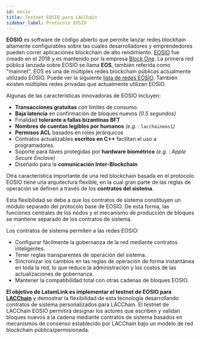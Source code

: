 ```yaml
---
id: eosio
title: Testnet EOSIO para LACChain
sidebar_label: Protocolo EOSIO
---
```

**EOSIO** es software de código abierto que permite lanzar redes blockhain altamente configurables sobre las cuales desarrolladores y emprendedores pueden correr aplicaciones blockchain de alto rendimiento. [EOSIO](https://eos.io) fue creado en el 2018 y es mantenido por la empresa [Block One](https://block.one).  La primera red pública lanzada sobre EOSIO se llama **EOS**, también referida como "mainnet". EOS es una de múltiples redes blockchain públicas actualmente utilizado EOSIO. Puede ver la siguiente [lista de redes EOSIO](recursos/redes-eosio). También existen múltiples redes privadas que actualmente utilizan EOSIO.

Algunas de las características innovadoras de EOSIO incluyen:

- **Transacciones gratuitas** con límites de consumo.
- **Baja latencia** en confirmación de bloques nuevos  *(0.5 segundos)*
- Finalidad **tolerante a fallas bizantinas BFT**
- **Nombres de cuentas legibles por humanos** *(e.g. :* `lacchaineos1`*)*
- **Permisos ACL** basados en roles jerárquicos
- Contratos actualizables **escritos en C++** facilitan el uso a programadores.
- Soporte para llaves protegidas por **hardware biométrico** *(e.g. : Apple Secure Enclave)*
- Diseñado para la **comunicación Inter-Blockchain**

Otra característica importante de una red blockchain basada en el protocolo EOSIO tiene una arquitectura flexible, en la cual gran parte de las reglas de operación se definen a través de los **contratos del sistema**. 

Esta flexibilidad se debe a que los contratos de sistema constituyen un módulo separado del protocolo base de EOSIO. De esta forma, las funciones centrales de los nodos y el mecanismo de producción de  bloques se mantiene separado de los contratos de sistema.

Los contratos de sistema permiten a las redes EOSIO:

- Configurar fácilmente la gobernanza de la red mediante contratos inteligentes.
- Tener reglas transparentes de operación del sistema.
- Sincronizar los cambios en las reglas de operación de forma instantánea en toda la red, lo que reduce la administración y los costos de las actualizaciones de gobernanza.
- Mantener la compatibilidad total con otras cadenas de bloques EOSIO.


**El objetivo de LatamLink es implementar el testnet de EOSIO para [LACChain](https://medium.com/@lacchain.official/what-is-the-lacchain-global-alliance-and-what-does-it-consist-of-861cb76257b1)** y demostrar la flexibilidad de esta tecnología desarrollando contratos de sistema personalizados para LACChain. El testnet de LACChain EOSIO permitirá designar los actores que escriben y validan bloques nuevos a la cadena mediante contratos de sistema basados en mecanismos de consenso establecido por LACChain bajo un modelo de red blockchain pública/permisionada.
